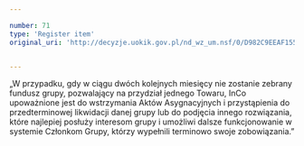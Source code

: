 ```yaml
---

number: 71
type: 'Register item'
original_uri: 'http://decyzje.uokik.gov.pl/nd_wz_um.nsf/0/D982C9EEAF1551CFC12572DD003293F3?OpenDocument'


---
```


„W przypadku, gdy w ciągu dwóch kolejnych miesięcy nie zostanie zebrany fundusz grupy, pozwalający na przydział jednego Towaru, InCo upoważnione jest do wstrzymania Aktów Asygnacyjnych i przystąpienia do przedterminowej likwidacji danej grupy lub do podjęcia innego rozwiązania, które najlepiej posłuży interesom grupy i umożliwi dalsze funkcjonowanie w systemie Członkom Grupy, którzy wypełnili terminowo swoje zobowiązania.”
